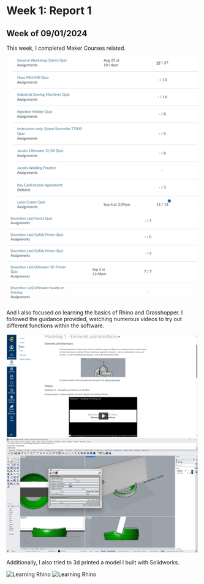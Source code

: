# Week 1: Report 1 #
## Week of 09/01/2024

This week, I completed Maker Courses related.

<img width="500" alt="Learning Make Courses" src="assets/W1 Maker Courses 1.png">
<img width="500" alt="Learning Make Courses" src="assets/W1 Maker Courses 2.png">

And I also focused on learning the basics of Rhino and Grasshopper. I followed the guidance provided, watching numerous videos to try out different functions within the software. 

<img width="500" alt="Learning Rhino" src="assets/W1 read tutorials.png">
<img width="500" alt="Learning Rhino" src="assets/W1 grasshopper learning.png">

Additionally, I also tried to 3d printed a model I built with Solidworks.

<img width="500" alt="Learning Rhino" src="assets/W1 3d printing model.png">
<img width="500" alt="Learning Rhino" src="assets/W1 3d printing.png">
